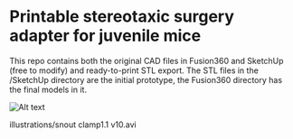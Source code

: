 # Printable stereotaxic surgery adapter for juvenile mice

This repo contains both the original CAD files in Fusion360 and SketchUp (free to modify) and ready-to-print STL export.
The STL files in the /SketchUp directory are the initial prototype, the Fusion360 directory has the final models in it.

![Alt text](illustrations/example.jpg?raw=true "Snapshot of modified stereotaxic setup")

illustrations/snout clamp1.1 v10.avi

